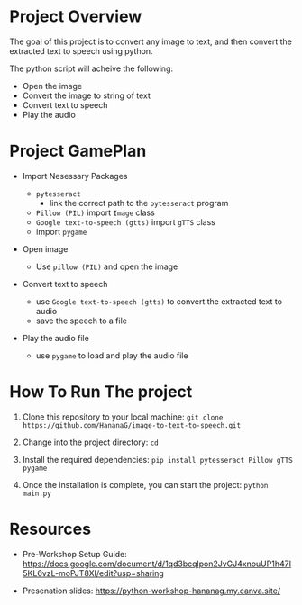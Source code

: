 # Project Overview

The goal of this project is to convert any image to text, and then convert the extracted text to speech using python. 

The python script will acheive the following:
* Open the image
* Convert the image to string of text
* Convert text to speech
* Play the audio 


# Project GamePlan

* Import Nesessary Packages
    * `pytesseract`
        * link the correct path to the `pytesseract` program
  * `Pillow (PIL)` import `Image` class
  * `Google text-to-speech (gtts)` import `gTTS` class
  * import `pygame`

* Open image
  * Use `pillow (PIL)` and open the image

* Convert text to speech
  * use `Google text-to-speech (gtts)` to convert the extracted text to audio
  * save the speech to a file

* Play the audio file
  * use `pygame` to load and play the audio file


# How To Run The project
1.  Clone this repository to your local machine: `git clone https://github.com/HananaG/image-to-text-to-speech.git`

2.  Change into the project directory: `cd `

3.  Install the required dependencies: `pip install pytesseract Pillow gTTS pygame`

4.  Once the installation is complete, you can start the project: `python main.py`


# Resources

* Pre-Workshop Setup Guide: https://docs.google.com/document/d/1qd3bcqlpon2JvGJ4xnouUP1h47I5KL6vzL-moPJT8XI/edit?usp=sharing

* Presenation slides: https://python-workshop-hananag.my.canva.site/
